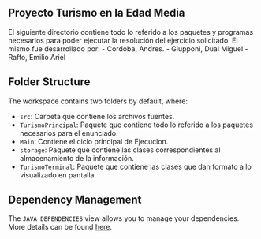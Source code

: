 ## Proyecto Turismo en la Edad Media

El siguiente directorio contiene todo lo referido a los paquetes y programas necesarios para poder ejecutar la resolución del ejercicio solicitado.
El mismo fue desarrollado por:
	- Cordoba, Andres.
	- Giupponi, Dual Miguel
	- Raffo, Emilio Ariel

## Folder Structure

The workspace contains two folders by default, where:

- `src`: Carpeta que contiene los archivos fuentes.
- `TurismoPrincipal`: Paquete que contiene todo lo referido a los paquetes necesarios para el enunciado.
- `Main`: Contiene el ciclo principal de Ejecucion.
- `storage`: Paquete que contiene las clases correspondientes al almacenamiento de la información.
- `TurismoTerminal`: Paquete que contiene las clases que dan formato a lo visualizado en pantalla.

## Dependency Management

The `JAVA DEPENDENCIES` view allows you to manage your dependencies. More details can be found [here](https://github.com/microsoft/vscode-java-pack/blob/master/release-notes/v0.9.0.md#work-with-jar-files-directly).
